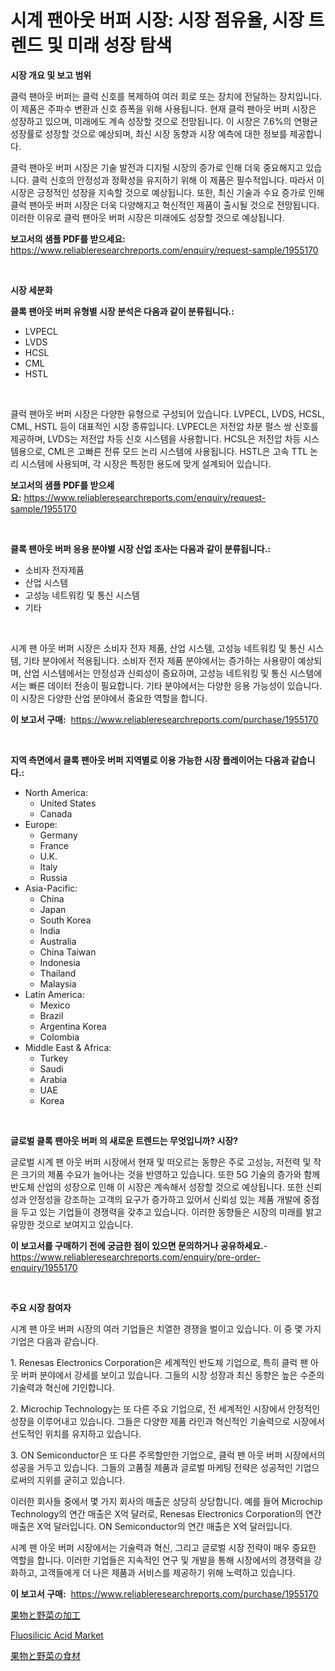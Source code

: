 <p><h1>시계 팬아웃 버퍼 시장: 시장 점유율, 시장 트렌드 및 미래 성장 탐색</h1></p><p><strong>시장 개요 및 보고 범위</strong></p>
<p><p>클럭 팬아웃 버퍼는 클럭 신호를 복제하여 여러 회로 또는 장치에 전달하는 장치입니다. 이 제품은 주파수 변환과 신호 증폭을 위해 사용됩니다. 현재 클럭 팬아웃 버퍼 시장은 성장하고 있으며, 미래에도 계속 성장할 것으로 전망됩니다. 이 시장은 7.6%의 연평균 성장률로 성장할 것으로 예상되며, 최신 시장 동향과 시장 예측에 대한 정보를 제공합니다.</p><p>클럭 팬아웃 버퍼 시장은 기술 발전과 디지털 시장의 증가로 인해 더욱 중요해지고 있습니다. 클럭 신호의 안정성과 정확성을 유지하기 위해 이 제품은 필수적입니다. 따라서 이 시장은 긍정적인 성장을 지속할 것으로 예상됩니다. 또한, 최신 기술과 수요 증가로 인해 클럭 팬아웃 버퍼 시장은 더욱 다양해지고 혁신적인 제품이 출시될 것으로 전망됩니다. 이러한 이유로 클럭 팬아웃 버퍼 시장은 미래에도 성장할 것으로 예상됩니다.</p></p>
<p><strong>보고서의 샘플 PDF를 받으세요:</strong> <a href="https://www.reliableresearchreports.com/enquiry/request-sample/1955170">https://www.reliableresearchreports.com/enquiry/request-sample/1955170</a></p>
<p>&nbsp;</p>
<p><strong>시장 세분화</strong></p>
<p><strong>클록 팬아웃 버퍼 유형별 시장 분석은 다음과 같이 분류됩니다.:</strong></p>
<p><ul><li>LVPECL</li><li>LVDS</li><li>HCSL</li><li>CML</li><li>HSTL</li></ul></p>
<p>&nbsp;</p>
<p><p>클럭 팬아웃 버퍼 시장은 다양한 유형으로 구성되어 있습니다. LVPECL, LVDS, HCSL, CML, HSTL 등이 대표적인 시장 종류입니다. LVPECL은 저전압 차분 펄스 쌍 신호를 제공하며, LVDS는 저전압 차등 신호 시스템을 사용합니다. HCSL은 저전압 차등 시스템용으로, CML은 고빠른 전류 모드 논리 시스템에 사용됩니다. HSTL은 고속 TTL 논리 시스템에 사용되며, 각 시장은 특정한 용도에 맞게 설계되어 있습니다.</p></p>
<p><strong>보고서의 샘플 PDF를 받으세요:</strong>&nbsp;<a href="https://www.reliableresearchreports.com/enquiry/request-sample/1955170">https://www.reliableresearchreports.com/enquiry/request-sample/1955170</a></p>
<p>&nbsp;</p>
<p><strong> 클록 팬아웃 버퍼 응용 분야별 시장 산업 조사는 다음과 같이 분류됩니다.:</strong></p>
<p><ul><li>소비자 전자제품</li><li>산업 시스템</li><li>고성능 네트워킹 및 통신 시스템</li><li>기타</li></ul></p>
<p>&nbsp;</p>
<p><p>시계 팬 아웃 버퍼 시장은 소비자 전자 제품, 산업 시스템, 고성능 네트워킹 및 통신 시스템, 기타 분야에서 적용됩니다. 소비자 전자 제품 분야에서는 증가하는 사용량이 예상되며, 산업 시스템에서는 안정성과 신뢰성이 중요하며, 고성능 네트워킹 및 통신 시스템에서는 빠른 데이터 전송이 필요합니다. 기타 분야에서는 다양한 응용 가능성이 있습니다. 이 시장은 다양한 산업 분야에서 중요한 역할을 합니다.</p></p>
<p><strong>이 보고서 구매:</strong>&nbsp; <a href="https://www.reliableresearchreports.com/purchase/1955170">https://www.reliableresearchreports.com/purchase/1955170</a></p>
<p>&nbsp;</p>
<p><strong>지역 측면에서 클록 팬아웃 버퍼 지역별로 이용 가능한 시장 플레이어는 다음과 같습니다.:</strong></p>
<p><ul>
    <li>
        North America:
        <ul>
            <li>United States</li>
            <li>Canada</li>
        </ul>
    </li>
    <li>
        Europe:
        <ul>
            <li>Germany</li>
            <li>France</li>
            <li>U.K.</li>
            <li>Italy</li>
            <li>Russia</li>
        </ul>
    </li>
    <li>
        Asia-Pacific:
        <ul>
            <li>China</li>
            <li>Japan</li>
            <li>South Korea</li>
            <li>India</li>
            <li>Australia</li>
            <li>China Taiwan</li>
            <li>Indonesia</li>
            <li>Thailand</li>
            <li>Malaysia</li>
        </ul>
    </li>
    <li>
        Latin America:
        <ul>
            <li>Mexico</li>
            <li>Brazil</li>
            <li>Argentina Korea</li>
            <li>Colombia</li>
        </ul>
    </li>
    <li>
        Middle East & Africa:
        <ul>
            <li>Turkey</li>
            <li>Saudi</li>
            <li>Arabia</li>
            <li>UAE</li>
            <li>Korea</li>
        </ul>
    </li>
    </ul></p>
<p>&nbsp;</p>
<p><strong>글로벌 클록 팬아웃 버퍼 의 새로운 트렌드는 무엇입니까? 시장?</strong></p>
<p><p>글로벌 시계 팬 아웃 버퍼 시장에서 현재 및 떠오르는 동향은 주로 고성능, 저전력 및 작은 크기의 제품 수요가 늘어나는 것을 반영하고 있습니다. 또한 5G 기술의 증가와 함께 반도체 산업의 성장으로 인해 이 시장은 계속해서 성장할 것으로 예상됩니다. 또한 신뢰성과 안정성을 강조하는 고객의 요구가 증가하고 있어서 신뢰성 있는 제품 개발에 중점을 두고 있는 기업들이 경쟁력을 갖추고 있습니다. 이러한 동향들은 시장의 미래를 밝고 유망한 것으로 보여지고 있습니다.</p></p>
<p><strong>이 보고서를 구매하기 전에 궁금한 점이 있으면 문의하거나 공유하세요.</strong>- <a href="https://www.reliableresearchreports.com/enquiry/pre-order-enquiry/1955170">https://www.reliableresearchreports.com/enquiry/pre-order-enquiry/1955170</a></p>
<p>&nbsp;</p>
<p><strong>주요 시장 참여자</strong></p>
<p><p>시계 팬 아웃 버퍼 시장의 여러 기업들은 치열한 경쟁을 벌이고 있습니다. 이 중 몇 가지 기업은 다음과 같습니다.</p><p>1. Renesas Electronics Corporation은 세계적인 반도체 기업으로, 특히 클럭 팬 아웃 버퍼 분야에서 강세를 보이고 있습니다. 그들의 시장 성장과 최신 동향은 높은 수준의 기술력과 혁신에 기인합니다.</p><p>2. Microchip Technology는 또 다른 주요 기업으로, 전 세계적인 시장에서 안정적인 성장을 이루어내고 있습니다. 그들은 다양한 제품 라인과 혁신적인 기술력으로 시장에서 선도적인 위치를 유지하고 있습니다.</p><p>3. ON Semiconductor은 또 다른 주목할만한 기업으로, 클럭 팬 아웃 버퍼 시장에서의 성공을 거두고 있습니다. 그들의 고품질 제품과 글로벌 마케팅 전략은 성공적인 기업으로써의 지위를 굳히고 있습니다.</p><p>이러한 회사들 중에서 몇 가지 회사의 매출은 상당히 상당합니다. 예를 들어 Microchip Technology의 연간 매출은 X억 달러로, Renesas Electronics Corporation의 연간 매출은 X억 달러입니다. ON Semiconductor의 연간 매출은 X억 달러입니다.</p><p>시계 팬 아웃 버퍼 시장에서는 기술력과 혁신, 그리고 글로벌 시장 전략이 매우 중요한 역할을 합니다. 이러한 기업들은 지속적인 연구 및 개발을 통해 시장에서의 경쟁력을 강화하고, 고객들에게 더 나은 제품과 서비스를 제공하기 위해 노력하고 있습니다.</p></p>
<p><strong>이 보고서 구매:</strong>&nbsp;&nbsp;<a href="https://www.reliableresearchreports.com/purchase/1955170">https://www.reliableresearchreports.com/purchase/1955170</a></p>
<p><p><a href="https://github.com/luffiazaza/Market-Research-Report-List-1/blob/main/63374228781.md">果物と野菜の加工</a></p><p><a href="https://woozy-pyroraptor-a1f.notion.site/Fluosilicic-Acid-Market-Research-Report-Forecasted-for-Period-from-2024-2031-by-Market-Type-Mark-5e4edeae2a9e4a82aa2d8ab9fefaca74">Fluosilicic Acid Market</a></p><p><a href="https://github.com/avbqbctihcbe2/Market-Research-Report-List-1/blob/main/57785328780.md">果物と野菜の食材</a></p></p>
